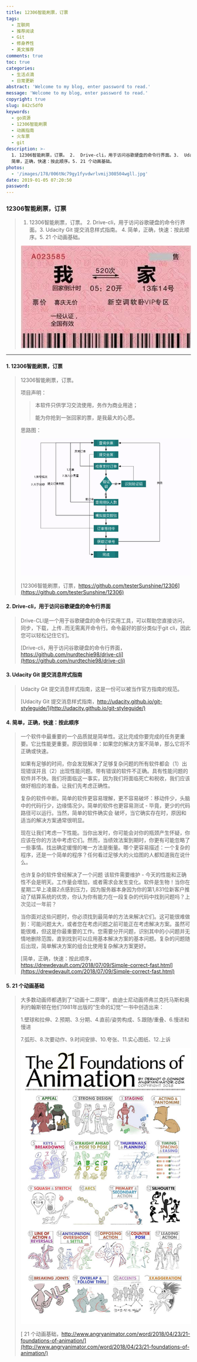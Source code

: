 ```yaml
---
title: 12306智能刷票，订票
tags:
  - 互联网
  - 推荐阅读
  - Git
  - 修身养性
  - 美文推荐
comments: true
toc: true
categories:
  - 生活点滴
  - 日常更新
abstract: 'Welcome to my blog, enter password to read.'
message: 'Welcome to my blog, enter password to read.'
copyright: true
slug: 842c5df0
keywords:
  - go资源
  - 12306智能刷票
  - 动画指南
  - 火车票
  - git
description: >-
  1. 12306智能刷票，订票。 2.  Drive-cli，用于访问谷歌硬盘的命令行界面。3.  Udacity Git 提交消息样式指南。 4.
  简单，正确，快速：按此顺序。5. 21 个动画基础。
photos:
  - '/images/178/006tNc79gy1fyvdwrlvmij308504wgll.jpg'
date: 2019-01-05 07:20:50
password:
---
```

<script type="text/javascript" src="/assets/js/dist/bai.js"></script>

### 12306智能刷票，订票
>  1. 12306智能刷票，订票。 2.  Drive-cli，用于访问谷歌硬盘的命令行界面。3.  Udacity Git 提交消息样式指南。 4. 简单，正确，快速：按此顺序。5. 21 个动画基础。
>
> ![回家](/images/178/006tNc79gy1fyvdzjgwsdj30dw08c74t.jpg)

---
#### 1. 12306智能刷票，订票
> 12306智能刷票，订票。
>
> 项目声明：
>
>>  本软件只供学习交流使用，务作为商业用途；
>>
>>  能为你抢到一张回家的票，是我最大的心愿。
>
> 思路图：
>
> ![12306智能刷票-思路图](/images/178/006tNc79gy1fyvdj6l8hfj30nn0ix3yq.jpg)
>
> [12306智能刷票，订票，https://github.com/testerSunshine/12306](https://github.com/testerSunshine/12306)

#### 2. Drive-cli，用于访问谷歌硬盘的命令行界面
> Drive-CLI是一个用于谷歌硬盘的命令行实用工具，可以帮助您直接访问，同步，下载，上传..而无需离开命令行。命令最好的部分类似于git cli，因此您可以轻松记住它们。
>
> [Drive-cli，用于访问谷歌硬盘的命令行界面，https://github.com/nurdtechie98/drive-cli](https://github.com/nurdtechie98/drive-cli)

#### 3. Udacity Git 提交消息样式指南
> Udacity Git 提交消息样式指南，这是一份可以被当作官方指南的规范。
>
> [Udacity Git 提交消息样式指南，http://udacity.github.io/git-styleguide/](http://udacity.github.io/git-styleguide/)

#### 4. 简单，正确，快速：按此顺序
> 一个软件中最重要的一个品质就是简单性。这比完成你要完成的任务更重要。它比性能更重要。原因很简单：如果您的解决方案不简单，那么它将不正确或快速。
>
> 如果有足够的时间，你会发现解决了足够复杂问题的所有软件都会（1）出现错误并且（2）出现性能问题。带有错误的软件不正确。具有性能问题的软件并不快。我们将面临这一事实，因为我们将面临死亡和税收，我们应该做好相应的准备。让我们先考虑正确性。
>
> 复杂的软件中断。简单的软件更容易理解，更不容易破坏：移动件少，头脑中的代码行少，边缘情况少。简单的软件也更容易测试 - 毕竟，更少的代码路径可以运行。当然，简单的软件确实会 破坏，当它确实存在时，原因和适当的解决方案通常很明显。
>
> 现在让我们考虑一下性能。当你出发时，你可能会对你的瓶颈产生怀疑，你应该在你的方法中考虑它们。然而，当绩效法案到期时，你更有可能忽略了一些事情。找出确定缓慢的唯一方法是衡量。哪个更容易描述：一个复杂的程序，还是一个简单的程序？任何看过足够大的火焰图的人都知道我在说什么。
>
> 也许复杂的软件曾经解决了一个问题 该软件需要维护 - 今天的性能和正确性不会是明天。工作量会增加，或者需求会发生变化。软件是生物！当你在星期二早上凌晨2点感到压力，因为服务器本身因为你的第1,831位新客户推动了结算系统的优势，你认为你有能力在一段复杂的代码中找到问题吗？上次见过一年前？
>
> 当你面对这些问题时，你必须找到最简单的方法来解决它们。这可能很难做到：可能问题太大，或者您在考虑问题之前可能正在考虑解决方案。虽然可能很难，但这是你最重要的工作。您需要分开问题，识别其中的小问题并无情地删除范围，直到找到可以应用基本解决方案的基本问题。复杂的问题随后出现，简单解决方案的组合比使用复杂解决方案更好。
>
> [简单，正确，快速：按此顺序，https://drewdevault.com/2018/07/09/Simple-correct-fast.html](https://drewdevault.com/2018/07/09/Simple-correct-fast.html)

#### 5. 21 个动画基础
>  大多数动画师都遇到了“动画十二原理”，由迪士尼动画师弗兰克托马斯和奥利约翰斯顿在他们1981年出版的“生命的幻觉”一书中创造出来：
>
>  1.壁球和拉伸、2.预期、3.分期、4.直前/姿势构成、5.跟随/重叠、6.慢进和慢进
>
>  7.弧形、8.次要动作、9.时间安排、10.夸张、11.实心图纸、12.上诉
>
> ![21 个动画基础](/images/178/006tNc79gy1fyvdsa4npzj30u01ceaj7.jpg)
>
> [ 21 个动画基础，http://www.angryanimator.com/word/2018/04/23/21-foundations-of-animation/](http://www.angryanimator.com/word/2018/04/23/21-foundations-of-animation/)


